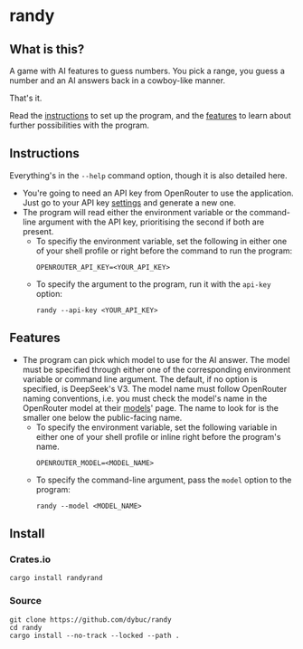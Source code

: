 # randy

## What is this?

A game with AI features to guess numbers. You pick a range, you guess a number and an AI answers
back in a cowboy-like manner.

That's it.

Read the [instructions] to set up the program, and the [features] to learn about further
possibilities with the program.

## Instructions

Everything's in the `--help` command option, though it is also detailed here.

- You're going to need an API key from OpenRouter to use the application. Just go to your API key
  [settings] and generate a new one.
- The program will read either the environment variable or the command-line argument with the API
  key, prioritising the second if both are present.
  - To specifiy the environment variable, set the following in either one of your shell profile or
    right before the command to run the program:
    ```
    OPENROUTER_API_KEY=<YOUR_API_KEY>
    ```
  - To specify the argument to the program, run it with the `api-key` option:
    ```
    randy --api-key <YOUR_API_KEY>
    ```

## Features

- The program can pick which model to use for the AI answer. The model must be specified through
  either one of the corresponding environment variable or command line argument.
  The default, if no option is specified, is DeepSeek's V3.
  The model name must follow OpenRouter naming conventions, i.e. you must check the model's name in
  the OpenRouter model at their [models]' page. The name to look for is the smaller one below the
  public-facing name.
  - To specify the environment variable, set the following variable in either one of your shell
    profile or inline right before the program's name.
    ```
    OPENROUTER_MODEL=<MODEL_NAME>
    ```
  - To specify the command-line argument, pass the `model` option to the program:
    ```
    randy --model <MODEL_NAME>
    ```

## Install

### Crates.io

```
cargo install randyrand
```

### Source

```
git clone https://github.com/dybuc/randy
cd randy
cargo install --no-track --locked --path .
```

[instructions]: README.md#instructions
[features]: README.md#features
[settings]: https://openrouter.ai/settings/keys
[models]: https://openrouter.ai/models
